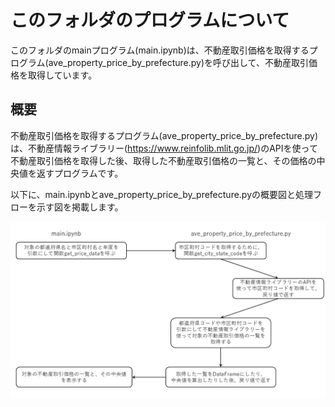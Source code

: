 # このフォルダのプログラムについて

このフォルダのmainプログラム(main.ipynb)は、不動産取引価格を取得するプログラム(ave_property_price_by_prefecture.py)を呼び出して、不動産取引価格を取得しています。

## 概要

不動産取引価格を取得するプログラム(ave_property_price_by_prefecture.py)は、不動産情報ライブラリー(https://www.reinfolib.mlit.go.jp/)のAPIを使って不動産取引価格を取得した後、取得した不動産取引価格の一覧と、その価格の中央値を返すプログラムです。

以下に、main.ipynbとave_property_price_by_prefecture.pyの概要図と処理フローを示す図を掲載します。

![処理概要図1](./slide_01.png)
